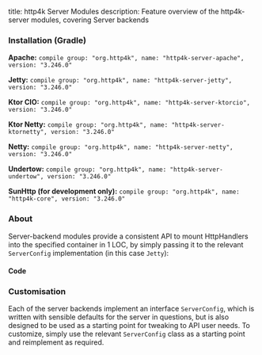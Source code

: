 title: http4k Server Modules
description: Feature overview of the http4k-server modules, covering Server backends

### Installation (Gradle)
**Apache:** ```compile group: "org.http4k", name: "http4k-server-apache", version: "3.246.0"```

**Jetty:** ```compile group: "org.http4k", name: "http4k-server-jetty", version: "3.246.0"```

**Ktor CIO:** ```compile group: "org.http4k", name: "http4k-server-ktorcio", version: "3.246.0"```

**Ktor Netty:** ```compile group: "org.http4k", name: "http4k-server-ktornetty", version: "3.246.0"```

**Netty:** ```compile group: "org.http4k", name: "http4k-server-netty", version: "3.246.0"```

**Undertow:** ```compile group: "org.http4k", name: "http4k-server-undertow", version: "3.246.0"```

**SunHttp (for development only):** ```compile group: "org.http4k", name: "http4k-core", version: "3.246.0"```

### About
Server-backend modules provide a consistent API to mount HttpHandlers into the specified container in 1 LOC, by 
simply passing it to the relevant `ServerConfig` implementation (in this case `Jetty`):

#### Code [<img class="octocat"/>](https://github.com/http4k/http4k/blob/master/src/docs/guide/modules/servers/example_http.kt)

<script src="https://gist-it.appspot.com/https://github.com/http4k/http4k/blob/master/src/docs/guide/modules/servers/example_http.kt"></script>

### Customisation
Each of the server backends implement an interface `ServerConfig`, which is written with sensible defaults for the server in questions, 
but is also designed to be used as a starting point for tweaking to API user needs. To customize, simply use the relevant `ServerConfig` 
class as a starting point and reimplement as required.
